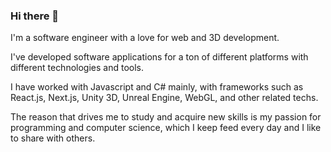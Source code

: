### Hi there 👋

I'm a software engineer with a love for web and 3D development.

I've developed software applications for a ton of different platforms with different technologies and tools.

I have worked with Javascript and C# mainly, with frameworks such as React.js, Next.js, Unity 3D, Unreal Engine, WebGL, and other related techs.

The reason that drives me to study and acquire new skills is my passion for programming and computer science, which I keep feed every day and I like to share with others.

